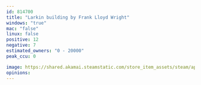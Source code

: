 ```yaml
---
id: 814700
title: "Larkin building by Frank Lloyd Wright"
windows: "true"
mac: "false"
linux: false
positive: 12
negative: 7
estimated_owners: "0 - 20000"
peak_ccu: 0

image: https://shared.akamai.steamstatic.com/store_item_assets/steam/apps/814700/header.jpg?t=1530132030
opinions:
---
```

